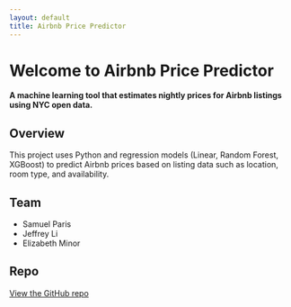 ```yaml
---
layout: default
title: Airbnb Price Predictor
---
```


# Welcome to Airbnb Price Predictor

**A machine learning tool that estimates nightly prices for Airbnb listings using NYC open data.**

## Overview

This project uses Python and regression models (Linear, Random Forest, XGBoost) to predict Airbnb prices based on listing data such as location, room type, and availability.

## Team

- Samuel Paris  
- Jeffrey Li  
- Elizabeth Minor

## Repo

[View the GitHub repo](https://github.com/samp603/airbnb-price-predictor)
